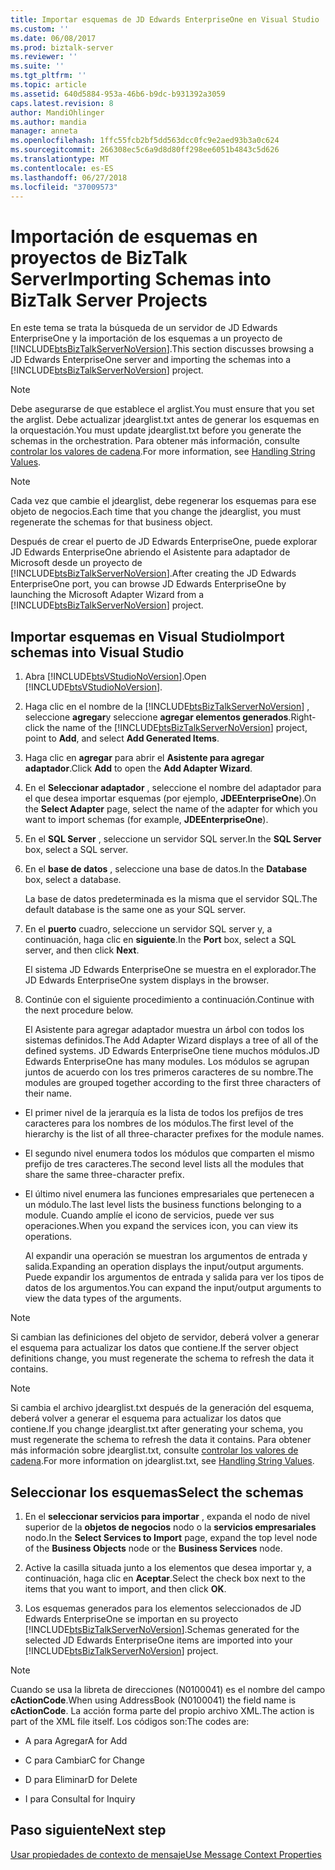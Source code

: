 ```yaml
---
title: Importar esquemas de JD Edwards EnterpriseOne en Visual Studio | Microsoft Docs
ms.custom: ''
ms.date: 06/08/2017
ms.prod: biztalk-server
ms.reviewer: ''
ms.suite: ''
ms.tgt_pltfrm: ''
ms.topic: article
ms.assetid: 640d5884-953a-46b6-b9dc-b931392a3059
caps.latest.revision: 8
author: MandiOhlinger
ms.author: mandia
manager: anneta
ms.openlocfilehash: 1ffc55fcb2bf5dd563dcc0fc9e2aed93b3a0c624
ms.sourcegitcommit: 266308ec5c6a9d8d80ff298ee6051b4843c5d626
ms.translationtype: MT
ms.contentlocale: es-ES
ms.lasthandoff: 06/27/2018
ms.locfileid: "37009573"
---
```

# <a name="importing-schemas-into-biztalk-server-projects"></a><span data-ttu-id="03f50-102">Importación de esquemas en proyectos de BizTalk Server</span><span class="sxs-lookup"><span data-stu-id="03f50-102">Importing Schemas into BizTalk Server Projects</span></span>
<span data-ttu-id="03f50-103">En este tema se trata la búsqueda de un servidor de JD Edwards EnterpriseOne y la importación de los esquemas a un proyecto de [!INCLUDE[btsBizTalkServerNoVersion](../includes/btsbiztalkservernoversion-md.md)].</span><span class="sxs-lookup"><span data-stu-id="03f50-103">This section discusses browsing a JD Edwards EnterpriseOne server and importing the schemas into a [!INCLUDE[btsBizTalkServerNoVersion](../includes/btsbiztalkservernoversion-md.md)] project.</span></span>  
  
> [!NOTE]
>  <span data-ttu-id="03f50-104">Debe asegurarse de que establece el arglist.</span><span class="sxs-lookup"><span data-stu-id="03f50-104">You must ensure that you set the arglist.</span></span> <span data-ttu-id="03f50-105">Debe actualizar jdearglist.txt antes de generar los esquemas en la orquestación.</span><span class="sxs-lookup"><span data-stu-id="03f50-105">You must update jdearglist.txt before you generate the schemas in the orchestration.</span></span> <span data-ttu-id="03f50-106">Para obtener más información, consulte [controlar los valores de cadena](../core/handling-string-values2.md).</span><span class="sxs-lookup"><span data-stu-id="03f50-106">For more information, see [Handling String Values](../core/handling-string-values2.md).</span></span>  
  
> [!NOTE]
>  <span data-ttu-id="03f50-107">Cada vez que cambie el jdearglist, debe regenerar los esquemas para ese objeto de negocios.</span><span class="sxs-lookup"><span data-stu-id="03f50-107">Each time that you change the jdearglist, you must regenerate the schemas for that business object.</span></span>  
  
 <span data-ttu-id="03f50-108">Después de crear el puerto de JD Edwards EnterpriseOne, puede explorar JD Edwards EnterpriseOne abriendo el Asistente para adaptador de Microsoft desde un proyecto de [!INCLUDE[btsBizTalkServerNoVersion](../includes/btsbiztalkservernoversion-md.md)].</span><span class="sxs-lookup"><span data-stu-id="03f50-108">After creating the JD Edwards EnterpriseOne port, you can browse JD Edwards EnterpriseOne by launching the Microsoft Adapter Wizard from a [!INCLUDE[btsBizTalkServerNoVersion](../includes/btsbiztalkservernoversion-md.md)] project.</span></span>  
  
## <a name="import-schemas-into-visual-studio"></a><span data-ttu-id="03f50-109">Importar esquemas en Visual Studio</span><span class="sxs-lookup"><span data-stu-id="03f50-109">Import schemas into Visual Studio</span></span>
  
1. <span data-ttu-id="03f50-110">Abra [!INCLUDE[btsVStudioNoVersion](../includes/btsvstudionoversion-md.md)].</span><span class="sxs-lookup"><span data-stu-id="03f50-110">Open [!INCLUDE[btsVStudioNoVersion](../includes/btsvstudionoversion-md.md)].</span></span>  
  
2. <span data-ttu-id="03f50-111">Haga clic en el nombre de la [!INCLUDE[btsBizTalkServerNoVersion](../includes/btsbiztalkservernoversion-md.md)] , seleccione **agregar**y seleccione **agregar elementos generados**.</span><span class="sxs-lookup"><span data-stu-id="03f50-111">Right-click the name of the [!INCLUDE[btsBizTalkServerNoVersion](../includes/btsbiztalkservernoversion-md.md)] project, point to **Add**, and select **Add Generated Items**.</span></span>  
  
3. <span data-ttu-id="03f50-112">Haga clic en **agregar** para abrir el **Asistente para agregar adaptador**.</span><span class="sxs-lookup"><span data-stu-id="03f50-112">Click **Add** to open the **Add Adapter Wizard**.</span></span>  
  
4. <span data-ttu-id="03f50-113">En el **Seleccionar adaptador** , seleccione el nombre del adaptador para el que desea importar esquemas (por ejemplo, **JDEEnterpriseOne**).</span><span class="sxs-lookup"><span data-stu-id="03f50-113">On the **Select Adapter** page, select the name of the adapter for which you want to import schemas (for example, **JDEEnterpriseOne**).</span></span>  
  
5. <span data-ttu-id="03f50-114">En el **SQL Server** , seleccione un servidor SQL server.</span><span class="sxs-lookup"><span data-stu-id="03f50-114">In the **SQL Server** box, select a SQL server.</span></span>  
  
6. <span data-ttu-id="03f50-115">En el **base de datos** , seleccione una base de datos.</span><span class="sxs-lookup"><span data-stu-id="03f50-115">In the **Database** box, select a database.</span></span>  
  
    <span data-ttu-id="03f50-116">La base de datos predeterminada es la misma que el servidor SQL.</span><span class="sxs-lookup"><span data-stu-id="03f50-116">The default database is the same one as your SQL server.</span></span>  
  
7. <span data-ttu-id="03f50-117">En el **puerto** cuadro, seleccione un servidor SQL server y, a continuación, haga clic en **siguiente**.</span><span class="sxs-lookup"><span data-stu-id="03f50-117">In the **Port** box, select a SQL server, and then click **Next**.</span></span>  
  
    <span data-ttu-id="03f50-118">El sistema JD Edwards EnterpriseOne se muestra en el explorador.</span><span class="sxs-lookup"><span data-stu-id="03f50-118">The JD Edwards EnterpriseOne system displays in the browser.</span></span>  
  
8. <span data-ttu-id="03f50-119">Continúe con el siguiente procedimiento a continuación.</span><span class="sxs-lookup"><span data-stu-id="03f50-119">Continue with the next procedure below.</span></span>  
  
   <span data-ttu-id="03f50-120">El Asistente para agregar adaptador muestra un árbol con todos los sistemas definidos.</span><span class="sxs-lookup"><span data-stu-id="03f50-120">The Add Adapter Wizard displays a tree of all of the defined systems.</span></span> <span data-ttu-id="03f50-121">JD Edwards EnterpriseOne tiene muchos módulos.</span><span class="sxs-lookup"><span data-stu-id="03f50-121">JD Edwards EnterpriseOne has many modules.</span></span> <span data-ttu-id="03f50-122">Los módulos se agrupan juntos de acuerdo con los tres primeros caracteres de su nombre.</span><span class="sxs-lookup"><span data-stu-id="03f50-122">The modules are grouped together according to the first three characters of their name.</span></span>  
  
- <span data-ttu-id="03f50-123">El primer nivel de la jerarquía es la lista de todos los prefijos de tres caracteres para los nombres de los módulos.</span><span class="sxs-lookup"><span data-stu-id="03f50-123">The first level of the hierarchy is the list of all three-character prefixes for the module names.</span></span>  
  
- <span data-ttu-id="03f50-124">El segundo nivel enumera todos los módulos que comparten el mismo prefijo de tres caracteres.</span><span class="sxs-lookup"><span data-stu-id="03f50-124">The second level lists all the modules that share the same three-character prefix.</span></span>  
  
- <span data-ttu-id="03f50-125">El último nivel enumera las funciones empresariales que pertenecen a un módulo.</span><span class="sxs-lookup"><span data-stu-id="03f50-125">The last level lists the business functions belonging to a module.</span></span> <span data-ttu-id="03f50-126">Cuando amplíe el icono de servicios, puede ver sus operaciones.</span><span class="sxs-lookup"><span data-stu-id="03f50-126">When you expand the services icon, you can view its operations.</span></span>  
  
  <span data-ttu-id="03f50-127">Al expandir una operación se muestran los argumentos de entrada y salida.</span><span class="sxs-lookup"><span data-stu-id="03f50-127">Expanding an operation displays the input/output arguments.</span></span> <span data-ttu-id="03f50-128">Puede expandir los argumentos de entrada y salida para ver los tipos de datos de los argumentos.</span><span class="sxs-lookup"><span data-stu-id="03f50-128">You can expand the input/output arguments to view the data types of the arguments.</span></span>  
  
> [!NOTE]
>  <span data-ttu-id="03f50-129">Si cambian las definiciones del objeto de servidor, deberá volver a generar el esquema para actualizar los datos que contiene.</span><span class="sxs-lookup"><span data-stu-id="03f50-129">If the server object definitions change, you must regenerate the schema to refresh the data it contains.</span></span>  
  
> [!NOTE]
>  <span data-ttu-id="03f50-130">Si cambia el archivo jdearglist.txt después de la generación del esquema, deberá volver a generar el esquema para actualizar los datos que contiene.</span><span class="sxs-lookup"><span data-stu-id="03f50-130">If you change jdearglist.txt after generating your schema, you must regenerate the schema to refresh the data it contains.</span></span> <span data-ttu-id="03f50-131">Para obtener más información sobre jdearglist.txt, consulte [controlar los valores de cadena](../core/handling-string-values2.md).</span><span class="sxs-lookup"><span data-stu-id="03f50-131">For more information on jdearglist.txt, see [Handling String Values](../core/handling-string-values2.md).</span></span>  
  
## <a name="select-the-schemas"></a><span data-ttu-id="03f50-132">Seleccionar los esquemas</span><span class="sxs-lookup"><span data-stu-id="03f50-132">Select the schemas</span></span>  
  
1. <span data-ttu-id="03f50-133">En el **seleccionar servicios para importar** , expanda el nodo de nivel superior de la **objetos de negocios** nodo o la **servicios empresariales** nodo.</span><span class="sxs-lookup"><span data-stu-id="03f50-133">In the **Select Services to Import** page, expand the top level node of the **Business Objects** node or the **Business Services** node.</span></span>  
  
2. <span data-ttu-id="03f50-134">Active la casilla situada junto a los elementos que desea importar y, a continuación, haga clic en **Aceptar**.</span><span class="sxs-lookup"><span data-stu-id="03f50-134">Select the check box next to the items that you want to import, and then click **OK**.</span></span>  
  
3. <span data-ttu-id="03f50-135">Los esquemas generados para los elementos seleccionados de JD Edwards EnterpriseOne se importan en su proyecto [!INCLUDE[btsBizTalkServerNoVersion](../includes/btsbiztalkservernoversion-md.md)].</span><span class="sxs-lookup"><span data-stu-id="03f50-135">Schemas generated for the selected JD Edwards EnterpriseOne items are imported into your [!INCLUDE[btsBizTalkServerNoVersion](../includes/btsbiztalkservernoversion-md.md)] project.</span></span>  
  
> [!NOTE]
>  <span data-ttu-id="03f50-136">Cuando se usa la libreta de direcciones (N0100041) es el nombre del campo **cActionCode**.</span><span class="sxs-lookup"><span data-stu-id="03f50-136">When using AddressBook (N0100041) the field name is **cActionCode**.</span></span> <span data-ttu-id="03f50-137">La acción forma parte del propio archivo XML.</span><span class="sxs-lookup"><span data-stu-id="03f50-137">The action is part of the XML file itself.</span></span> <span data-ttu-id="03f50-138">Los códigos son:</span><span class="sxs-lookup"><span data-stu-id="03f50-138">The codes are:</span></span>  
  
-   <span data-ttu-id="03f50-139">A para Agregar</span><span class="sxs-lookup"><span data-stu-id="03f50-139">A for Add</span></span>  
  
-   <span data-ttu-id="03f50-140">C para Cambiar</span><span class="sxs-lookup"><span data-stu-id="03f50-140">C for Change</span></span>  
  
-   <span data-ttu-id="03f50-141">D para Eliminar</span><span class="sxs-lookup"><span data-stu-id="03f50-141">D for Delete</span></span>  
  
-   <span data-ttu-id="03f50-142">I para Consulta</span><span class="sxs-lookup"><span data-stu-id="03f50-142">I for Inquiry</span></span>  
  
## <a name="next-step"></a><span data-ttu-id="03f50-143">Paso siguiente</span><span class="sxs-lookup"><span data-stu-id="03f50-143">Next step</span></span>
[<span data-ttu-id="03f50-144">Usar propiedades de contexto de mensaje</span><span class="sxs-lookup"><span data-stu-id="03f50-144">Use Message Context Properties</span></span>](../core/using-message-context-properties1.md)